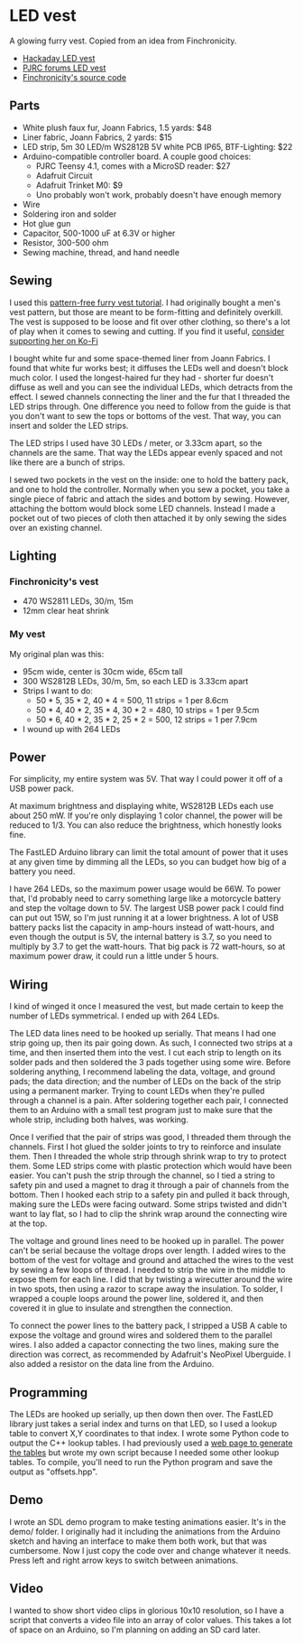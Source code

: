 LED vest
========

A glowing furry vest. Copied from an idea from Finchronicity.

- [Hackaday LED vest](https://hackaday.io/project/395-led-vest/log/570-power)
- [PJRC forums LED vest]([https://forum.pjrc.com/threads/25939-Led-vest)
- [Finchronicity's source code](https://github.com/finominal/LedVestPlasmaGenerator)

Parts
-----

- White plush faux fur, Joann Fabrics, 1.5 yards: $48
- Liner fabric, Joann Fabrics, 2 yards: $15
- LED strip, 5m 30 LED/m WS2812B 5V white PCB IP65, BTF-Lighting: $22
- Arduino-compatible controller board. A couple good choices:
  - PJRC Teensy 4.1, comes with a MicroSD reader: $27
  - Adafruit Circuit 
  - Adafruit Trinket M0: $9
  - Uno probably won't work, probably doesn't have enough memory
- Wire
- Soldering iron and solder
- Hot glue gun
- Capacitor, 500-1000 uF at 6.3V or higher
- Resistor, 300-500 ohm
- Sewing machine, thread, and hand needle

Sewing
------

I used this [pattern-free furry vest
tutorial](https://www.youtube.com/watch?v=pE6P3lnAmCU). I had originally bought
a men's vest pattern, but those are meant to be form-fitting and definitely
overkill. The vest is supposed to be loose and fit over other clothing, so
there's a lot of play when it comes to sewing and cutting. If you find it
useful, [consider supporting her on
Ko-Fi](https://ko-fi.com/thoughtful_creativity)

I bought white fur and
some space-themed liner from Joann Fabrics. I found that white fur works best;
it diffuses the LEDs well and doesn't block much color. I used the
longest-haired fur they had - shorter fur doesn't diffuse as well and you can
see the individual LEDs, which detracts from the effect. I sewed channels
connecting the liner and the fur that I threaded the LED strips through. One
difference you need to follow from the guide is that you don't want to sew the
tops or bottoms of the vest. That way, you can insert and solder the LED
strips.

The LED strips I used have 30 LEDs / meter, or 3.33cm apart, so the channels
are the same. That way the LEDs appear evenly spaced and not like there are a
bunch of strips.

I sewed two pockets in the vest on the inside: one to hold the battery pack,
and one to hold the controller. Normally when you sew a pocket, you take a
single piece of fabric and attach the sides and bottom by sewing. However,
attaching the bottom would block some LED channels. Instead I made a pocket
out of two pieces of cloth then attached it by only sewing the sides over an
existing channel.

Lighting
--------

### Finchronicity's vest

- 470 WS2811 LEDs, 30/m, 15m
- 12mm clear heat shrink

### My vest

My original plan was this:

- 95cm wide, center is 30cm wide, 65cm tall 
- 300 WS2812B LEDs, 30/m, 5m, so each LED is 3.33cm apart
- Strips I want to do:
  - 50 * 5, 35 * 2, 40 * 4 = 500, 11 strips = 1 per 8.6cm
  - 50 * 4, 40 * 2, 35 * 4, 30 * 2 = 480, 10 strips = 1 per 9.5cm
  - 50 * 6, 40 * 2, 35 * 2, 25 * 2 = 500, 12 strips = 1 per 7.9cm
- I wound up with 264 LEDs

Power
-----

For simplicity, my entire system was 5V. That way I could power it off of a USB
power pack.

At maximum brightness and displaying white, WS2812B LEDs each use about 250 mW.
If you're only displaying 1 color channel, the power will be reduced to 1/3.
You can also reduce the brightness, which honestly looks fine.

The FastLED Arduino library can limit the total amount of power that it uses at
any given time by dimming all the LEDs, so you can budget how big of a battery
you need.

I have 264 LEDs, so the maximum power usage would be 66W. To power that, I'd
probably need to carry something large like a motorcycle battery and step the
voltage down to 5V. The largest USB power pack I could find can put out 15W, so
I'm just running it at a lower brightness. A lot of USB battery packs list the
capacity in amp-hours instead of watt-hours, and even though the output is 5V,
the internal battery is 3.7, so you need to multiply by 3.7 to get the
watt-hours. That big pack is 72 watt-hours, so at maximum power draw, it could
run a little under 5 hours.

Wiring
------

I kind of winged it once I measured the vest, but made certain to keep the
number of LEDs symmetrical. I ended up with 264 LEDs.

The LED data lines need to be hooked up serially. That means I had one strip
going up, then its pair going down. As such, I connected two strips at a time,
and then inserted them into the vest. I cut each strip to length on its
solder pads and then soldered the 3 pads together using some wire. Before
soldering anything, I recommend labeling the data, voltage, and ground pads;
the data direction; and the number of LEDs on the back of the strip using a
permanent marker. Trying to count LEDs when they're pulled through a channel is
a pain. After soldering together each pair, I connected them to an Arduino with
a small test program just to make sure that the whole strip, including both
halves, was working.

Once I verified that the pair of strips was good, I threaded them through the
channels. First I hot glued the solder joints to try to reinforce and insulate
them. Then I threaded the whole strip through shrink wrap to try to protect
them. Some LED strips come with plastic protection which would have been
easier. You can't push the strip through the channel, so I tied a string to
safety pin and used a magnet to drag it through a pair of channels from the
bottom. Then I hooked each strip to a safety pin and pulled it back through,
making sure the LEDs were facing outward. Some strips twisted and didn't want
to lay flat, so I had to clip the shrink wrap around the connecting wire at
the top.

The voltage and ground lines need to be hooked up in parallel. The power can't
be serial because the voltage drops over length. I added wires to the bottom of
the vest for voltage and ground and attached the wires to the vest by sewing a
few loops of thread. I needed to strip the wire in the middle to expose them
for each line. I did that by twisting a wirecutter around the wire in two
spots, then using a razor to scrape away the insulation. To solder, I wrapped a
couple loops around the power line, soldered it, and then covered it in glue to
insulate and strengthen the connection.

To connect the power lines to the battery pack, I stripped a USB A cable to
expose the voltage and ground wires and soldered them to the parallel wires. I
also added a capactor connecting the two lines, making sure the direction was
correct, as recommended by Adafruit's NeoPixel Uberguide. I also added a
resistor on the data line from the Arduino.

Programming
-----------

The LEDs are hooked up serially, up then down then over. The FastLED library
just takes a serial index and turns on that LED, so I used a lookup table to
convert X,Y coordinates to that index. I wrote some Python code to output the
C++ lookup tables. I had previously used a [web page to generate the
tables](https://macetech.github.io/FastLED-XY-Map-Generator/) but wrote my own
script because I needed some other lookup tables. To compile, you'll need to
run the Python program and save the output as "offsets.hpp".

Demo
----

I wrote an SDL demo program to make testing animations easier. It's in the
demo/ folder. I originally had it including the animations from the Arduino
sketch and having an interface to make them both work, but that was cumbersome.
Now I just copy the code over and change whatever it needs. Press left and
right arrow keys to switch between animations.

Video
-----

I wanted to show short video clips in glorious 10x10 resolution, so I have a
script that converts a video file into an array of color values. This takes a
lot of space on an Arduino, so I'm planning on adding an SD card later.
